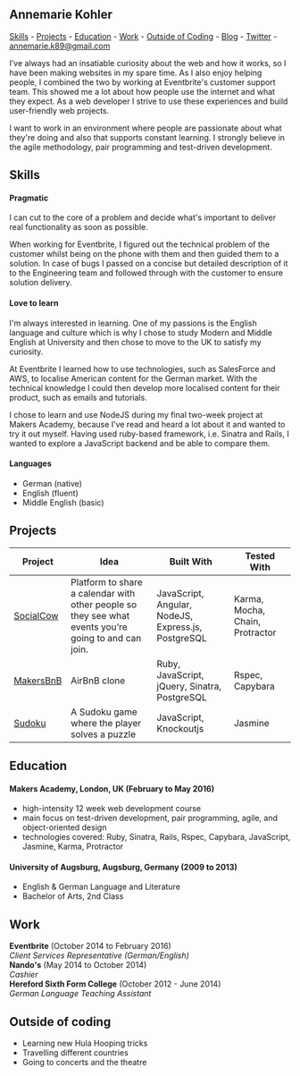 ## Annemarie Kohler
[Skills](#skills) - [Projects](#projects) - [Education](#education) - [Work](#work) - [Outside of Coding](#more) - [Blog](http://makers.annikanns.de) - [Twitter](https://twitter.com/annikanns) - <a href="mailto:annemarie.k89@gmail.com">annemarie.k89@gmail.com</a>

I’ve always had an insatiable curiosity about the web and how it works, so I  have been making websites in my spare time. As I also enjoy helping people, I combined the two by working at Eventbrite's customer support team. This showed me a lot about how people use the internet and what they expect. As a web developer I strive to use these experiences and build user-friendly web projects.

I want to work in an environment where people are passionate about what they're doing and also that supports constant learning. I strongly believe in the agile methodology, pair programming and test-driven development.


## <a name="skills">Skills</a>

#### Pragmatic
I can cut to the core of a problem and decide what's important to deliver real functionality as soon as possible.

When working for Eventbrite, I figured out the technical problem of the customer whilst being on the phone with them and then guided them to a solution. In case of bugs I passed on a concise but detailed description of it to the Engineering team and followed through with the customer to ensure solution delivery.



#### Love to learn
I'm always interested in learning. One of my passions is the English language and culture which  is why I chose to study Modern and Middle English at University and then chose to move to the UK to satisfy my curiosity.

At Eventbrite I learned how to use technologies, such as SalesForce and AWS,  to localise American content for the German market. With the technical knowledge I could then develop more localised content for their product, such as emails and tutorials.

I chose to learn and use NodeJS during my final two-week project at Makers Academy, because I’ve read and heard a lot about it and wanted to try it out myself. Having used ruby-based framework, i.e. Sinatra and Rails, I wanted to explore a JavaScript backend and be able to compare them.

#### Languages
- German (native)
- English (fluent)
- Middle English (basic)

## <a name="skills">Projects</a>

Project | Idea | Built With | Tested With
--- | --- | --- | ---
[SocialCow](https://github.com/AnnemarieKohler/social-calendar) | Platform to share a calendar with other people so they see what events you’re going to and can join.|JavaScript, Angular, NodeJS, Express.js, PostgreSQL | Karma, Mocha, Chain, Protractor
[MakersBnB](https://github.com/lorenzoturrino/makers_bnb) | AirBnB clone | Ruby, JavaScript, jQuery, Sinatra, PostgreSQL | Rspec, Capybara
[Sudoku]() | A Sudoku game where the player solves a puzzle |JavaScript, Knockoutjs| Jasmine
## <a name="education">Education</a>

#### Makers Academy, London, UK (February to May 2016)
- high-intensity 12 week web development course
- main focus on test-driven development, pair programming, agile, and object-oriented design
- technologies covered: Ruby, Sinatra, Rails, Rspec, Capybara, JavaScript, Jasmine, Karma, Protractor


#### University of Augsburg, Augsburg, Germany (2009 to 2013)

- English & German Language and Literature
- Bachelor of Arts, 2nd Class

## <a name="work">Work</a>

**Eventbrite** (October 2014 to February 2016)    
*Client Services Representative (German/English)*  
**Nando's** (May 2014 to October 2014)   
*Cashier*  
**Hereford Sixth Form College** (October 2012 - June 2014)   
*German Language Teaching Assistant*

## <a name="more">Outside of coding</a>
- Learning new Hula Hooping tricks
- Travelling different countries
- Going to concerts and the theatre
